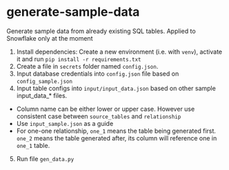 # generate-sample-data
Generate sample data from already existing SQL tables. Applied to Snowflake only at the moment

1. Install dependencies: Create a new environment (i.e. with `venv`), activate it and run `pip install -r requirements.txt`
2. Create a file in `secrets` folder named `config.json`. 
3. Input database credentials into `config.json` file based on `config_sample.json`
4. Input table configs into `input/input_data.json` based on other sample input_data_* files. 
- Column name can be either lower or upper case. However use consistent case between `source_tables` and `relationship`
- Use `input_sample.json` as a guide
- For one-one relationship, `one_1` means the table being generated first. `one_2` means the table generated after, its column will reference one in `one_1` table.
5. Run file `gen_data.py`